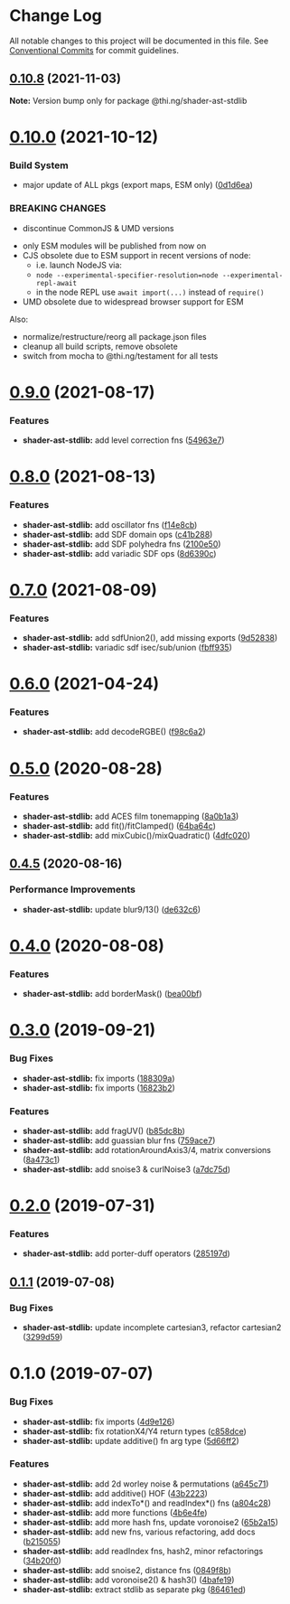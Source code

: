 # Change Log

All notable changes to this project will be documented in this file.
See [Conventional Commits](https://conventionalcommits.org) for commit guidelines.

## [0.10.8](https://github.com/thi-ng/umbrella/compare/@thi.ng/shader-ast-stdlib@0.10.7...@thi.ng/shader-ast-stdlib@0.10.8) (2021-11-03)

**Note:** Version bump only for package @thi.ng/shader-ast-stdlib





# [0.10.0](https://github.com/thi-ng/umbrella/compare/@thi.ng/shader-ast-stdlib@0.9.4...@thi.ng/shader-ast-stdlib@0.10.0) (2021-10-12)


### Build System

* major update of ALL pkgs (export maps, ESM only) ([0d1d6ea](https://github.com/thi-ng/umbrella/commit/0d1d6ea9fab2a645d6c5f2bf2591459b939c09b6))


### BREAKING CHANGES

* discontinue CommonJS & UMD versions

- only ESM modules will be published from now on
- CJS obsolete due to ESM support in recent versions of node:
  - i.e. launch NodeJS via:
  - `node --experimental-specifier-resolution=node --experimental-repl-await`
  - in the node REPL use `await import(...)` instead of `require()`
- UMD obsolete due to widespread browser support for ESM

Also:
- normalize/restructure/reorg all package.json files
- cleanup all build scripts, remove obsolete
- switch from mocha to @thi.ng/testament for all tests






#  [0.9.0](https://github.com/thi-ng/umbrella/compare/@thi.ng/shader-ast-stdlib@0.8.0...@thi.ng/shader-ast-stdlib@0.9.0) (2021-08-17)

###  Features

- **shader-ast-stdlib:** add level correction fns ([54963e7](https://github.com/thi-ng/umbrella/commit/54963e7b30f198def2d3b061f47b7dbaa53ae620))

#  [0.8.0](https://github.com/thi-ng/umbrella/compare/@thi.ng/shader-ast-stdlib@0.7.0...@thi.ng/shader-ast-stdlib@0.8.0) (2021-08-13)

###  Features

- **shader-ast-stdlib:** add oscillator fns ([f14e8cb](https://github.com/thi-ng/umbrella/commit/f14e8cb39b11ce99033b529ab46e7d103036b3e8))
- **shader-ast-stdlib:** add SDF domain ops ([c41b288](https://github.com/thi-ng/umbrella/commit/c41b288758b532a10ed625f8a1d8a4e899af53a8))
- **shader-ast-stdlib:** add SDF polyhedra fns ([2100e50](https://github.com/thi-ng/umbrella/commit/2100e508828501d3d7d7f7e398da2a8d4b600c6c))
- **shader-ast-stdlib:** add variadic SDF ops ([8d6390c](https://github.com/thi-ng/umbrella/commit/8d6390cc7df7d3ee41c8a415956253cdc2bd8e97))

#  [0.7.0](https://github.com/thi-ng/umbrella/compare/@thi.ng/shader-ast-stdlib@0.6.7...@thi.ng/shader-ast-stdlib@0.7.0) (2021-08-09)

###  Features

- **shader-ast-stdlib:** add sdfUnion2(), add missing exports ([9d52838](https://github.com/thi-ng/umbrella/commit/9d5283848a61d97cd57fab38d792479449a8068d))
- **shader-ast-stdlib:** variadic sdf isec/sub/union ([fbff935](https://github.com/thi-ng/umbrella/commit/fbff93515220ac9263e9ad74f9359a78bf2ab24c))

#  [0.6.0](https://github.com/thi-ng/umbrella/compare/@thi.ng/shader-ast-stdlib@0.5.26...@thi.ng/shader-ast-stdlib@0.6.0) (2021-04-24)

###  Features

- **shader-ast-stdlib:** add decodeRGBE() ([f98c6a2](https://github.com/thi-ng/umbrella/commit/f98c6a26a072f63a2b14def005e81985379f0bff))

#  [0.5.0](https://github.com/thi-ng/umbrella/compare/@thi.ng/shader-ast-stdlib@0.4.6...@thi.ng/shader-ast-stdlib@0.5.0) (2020-08-28)

###  Features

- **shader-ast-stdlib:** add ACES film tonemapping ([8a0b1a3](https://github.com/thi-ng/umbrella/commit/8a0b1a3ab37181c565acde1ce6399f8e8af7834d))
- **shader-ast-stdlib:** add fit()/fitClamped() ([64ba64c](https://github.com/thi-ng/umbrella/commit/64ba64ceef223efdfce85d35ed3053147107b63c))
- **shader-ast-stdlib:** add mixCubic()/mixQuadratic() ([4dfc020](https://github.com/thi-ng/umbrella/commit/4dfc020d63f01d376a5f9397b77f344c9f0e7a1e))

##  [0.4.5](https://github.com/thi-ng/umbrella/compare/@thi.ng/shader-ast-stdlib@0.4.4...@thi.ng/shader-ast-stdlib@0.4.5) (2020-08-16)

###  Performance Improvements

- **shader-ast-stdlib:** update blur9/13() ([de632c6](https://github.com/thi-ng/umbrella/commit/de632c642593d5514b6f74c3202b3a60be7f01cf))

#  [0.4.0](https://github.com/thi-ng/umbrella/compare/@thi.ng/shader-ast-stdlib@0.3.33...@thi.ng/shader-ast-stdlib@0.4.0) (2020-08-08)

###  Features

- **shader-ast-stdlib:** add borderMask() ([bea00bf](https://github.com/thi-ng/umbrella/commit/bea00bfc465b55f9fbafb35d2a1cc389766ab620))

#  [0.3.0](https://github.com/thi-ng/umbrella/compare/@thi.ng/shader-ast-stdlib@0.2.3...@thi.ng/shader-ast-stdlib@0.3.0) (2019-09-21)

###  Bug Fixes

- **shader-ast-stdlib:** fix imports ([188309a](https://github.com/thi-ng/umbrella/commit/188309a))
- **shader-ast-stdlib:** fix imports ([16823b2](https://github.com/thi-ng/umbrella/commit/16823b2))

###  Features

- **shader-ast-stdlib:** add fragUV() ([b85dc8b](https://github.com/thi-ng/umbrella/commit/b85dc8b))
- **shader-ast-stdlib:** add guassian blur fns ([759ace7](https://github.com/thi-ng/umbrella/commit/759ace7))
- **shader-ast-stdlib:** add rotationAroundAxis3/4, matrix conversions ([8a473c1](https://github.com/thi-ng/umbrella/commit/8a473c1))
- **shader-ast-stdlib:** add snoise3 & curlNoise3 ([a7dc75d](https://github.com/thi-ng/umbrella/commit/a7dc75d))

#  [0.2.0](https://github.com/thi-ng/umbrella/compare/@thi.ng/shader-ast-stdlib@0.1.2...@thi.ng/shader-ast-stdlib@0.2.0) (2019-07-31)

###  Features

- **shader-ast-stdlib:** add porter-duff operators ([285197d](https://github.com/thi-ng/umbrella/commit/285197d))

##  [0.1.1](https://github.com/thi-ng/umbrella/compare/@thi.ng/shader-ast-stdlib@0.1.0...@thi.ng/shader-ast-stdlib@0.1.1) (2019-07-08)

###  Bug Fixes

- **shader-ast-stdlib:** update incomplete cartesian3, refactor cartesian2 ([3299d59](https://github.com/thi-ng/umbrella/commit/3299d59))

#  0.1.0 (2019-07-07)

###  Bug Fixes

- **shader-ast-stdlib:** fix imports ([4d9e126](https://github.com/thi-ng/umbrella/commit/4d9e126))
- **shader-ast-stdlib:** fix rotationX4/Y4 return types ([c858dce](https://github.com/thi-ng/umbrella/commit/c858dce))
- **shader-ast-stdlib:** update additive() fn arg type ([5d66ff2](https://github.com/thi-ng/umbrella/commit/5d66ff2))

###  Features

- **shader-ast-stdlib:** add 2d worley noise & permutations ([a645c71](https://github.com/thi-ng/umbrella/commit/a645c71))
- **shader-ast-stdlib:** add additive() HOF ([43b2223](https://github.com/thi-ng/umbrella/commit/43b2223))
- **shader-ast-stdlib:** add indexTo*() and readIndex*() fns ([a804c28](https://github.com/thi-ng/umbrella/commit/a804c28))
- **shader-ast-stdlib:** add more functions ([4b6e4fe](https://github.com/thi-ng/umbrella/commit/4b6e4fe))
- **shader-ast-stdlib:** add more hash fns, update voronoise2 ([65b2a15](https://github.com/thi-ng/umbrella/commit/65b2a15))
- **shader-ast-stdlib:** add new fns, various refactoring, add docs ([b215055](https://github.com/thi-ng/umbrella/commit/b215055))
- **shader-ast-stdlib:** add readIndex fns, hash2, minor refactorings ([34b20f0](https://github.com/thi-ng/umbrella/commit/34b20f0))
- **shader-ast-stdlib:** add snoise2, distance fns ([0849f8b](https://github.com/thi-ng/umbrella/commit/0849f8b))
- **shader-ast-stdlib:** add voronoise2() & hash3() ([4bafe19](https://github.com/thi-ng/umbrella/commit/4bafe19))
- **shader-ast-stdlib:** extract stdlib as separate pkg ([86461ed](https://github.com/thi-ng/umbrella/commit/86461ed))
